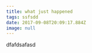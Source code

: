 ```yaml
---
title: what just happened
tags: ssfsdd
date: 2017-09-08T20:09:17.884Z
image: null
---
```

dfafdsafasd
